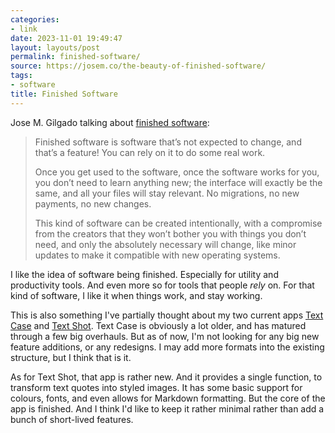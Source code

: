 ```yaml
---
categories:
- link
date: 2023-11-01 19:49:47
layout: layouts/post
permalink: finished-software/
source: https://josem.co/the-beauty-of-finished-software/
tags:
- software
title: Finished Software
---
```


Jose M. Gilgado talking about [finished software][fs]:

> Finished software is software that’s not expected to change, and that’s a feature! You can rely on it to do some real work.
>
> Once you get used to the software, once the software works for you, you don’t need to learn anything new; the interface will exactly be the same, and all your files will stay relevant. No migrations, no new payments, no new changes.
>
> This kind of software can be created intentionally, with a compromise from the creators that they won’t bother you with things you don’t need, and only the absolutely necessary will change, like minor updates to make it compatible with new operating systems.

I like the idea of software being finished. Especially for utility and productivity tools. And even more so for tools that people *rely* on. For that kind of software, I like it when things work, and stay working.

This is also something I've partially thought about my two current apps [Text Case][tc] and [Text Shot][ts]. Text Case is obviously a lot older, and has matured through a few big overhauls. But as of now, I'm not looking for any big new feature additions, or any redesigns. I may add more formats into the existing structure, but I think that is it.

As for Text Shot, that app is rather new. And it provides a single function, to transform text quotes into styled images. It has some basic support for colours, fonts, and even allows for Markdown formatting. But the core of the app is finished. And I think I'd like to keep it rather minimal rather than add a bunch of short-lived features.

[fs]: https://josem.co/the-beauty-of-finished-software/
[tc]: https://textcase.app
[ts]: https://chrishannah.me/text-shot
